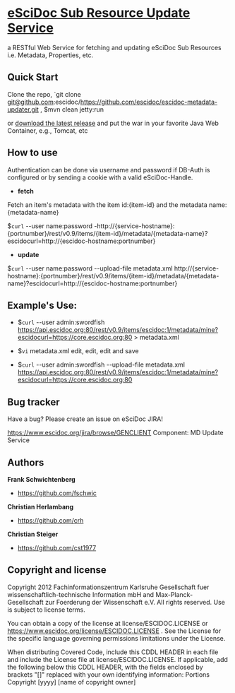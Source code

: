 [eSciDoc Sub Resource Update Service](https://github.com/escidoc/escidoc-metadata-updater)
==========

a RESTful Web Service for fetching and updating eSciDoc Sub Resources i.e. Metadata,
Properties, etc.

## Quick Start

Clone the repo, `git clone git@github.com:escidoc/https://github.com/escidoc/escidoc-metadata-updater.git ,
$mvn clean jetty:run

or [download the latest release](https://github.com/downloads/escidoc/escidoc-metadata-updater/rest.war)
and put the war in your favorite Java Web Container, e.g., Tomcat, etc

## How to use

Authentication can be done via username and password if DB-Auth is configured or by sending a cookie with a valid eSciDoc-Handle.

+ **fetch**

Fetch an item's metadata with the item id:{item-id} and the metadata name:{metadata-name}

$`curl` --user name:password -http://{service-hostname}:{portnumber}/rest/v0.9/items/{item-id}/metadata/{metadata-name}?escidocurl=http://{escidoc-hostname:portnumber}

+ **update**

$`curl` --user name:password --upload-file metadata.xml http://{service-hostname}:{portnumber}/rest/v0.9/items/{item-id}/metadata/{metadata-name}?escidocurl=http://{escidoc-hostname:portnumber}

## Example's Use:

+ $`curl` --user admin:swordfish https://api.escidoc.org:80/rest/v0.9/items/escidoc:1/metadata/mine?escidocurl=https://core.escidoc.org:80 > metadata.xml

+ $`vi` metadata.xml
  edit, edit, edit and save

+ $`curl` --user admin:swordfish --upload-file metadata.xml https://api.escidoc.org:80/rest/v0.9/items/escidoc:1/metadata/mine?escidocurl=https://core.escidoc.org:80


Bug tracker
-----------

Have a bug? Please create an issue on eSciDoc JIRA!

https://www.escidoc.org/jira/browse/GENCLIENT
Component: MD Update Service

Authors
-------


**Frank Schwichtenberg**

+ https://github.com/fschwic

**Christian Herlambang**

+ https://github.com/crh

**Christian Steiger**

+ https://github.com/cst1977

Copyright and license
---------------------

Copyright 2012 Fachinformationszentrum Karlsruhe Gesellschaft
fuer wissenschaftlich-technische Information mbH and Max-Planck-
Gesellschaft zur Foerderung der Wissenschaft e.V.
All rights reserved.  Use is subject to license terms.

You can obtain a copy of the license at license/ESCIDOC.LICENSE
or https://www.escidoc.org/license/ESCIDOC.LICENSE .
See the License for the specific language governing permissions
limitations under the License.

When distributing Covered Code, include this CDDL HEADER in each
file and include the License file at license/ESCIDOC.LICENSE.
If applicable, add the following below this CDDL HEADER, with the
fields enclosed by brackets "[]" replaced with your own identifying
information: Portions Copyright [yyyy] [name of copyright owner]
